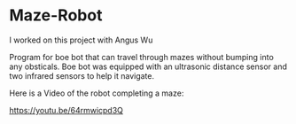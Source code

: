 # Maze-Robot

I worked on this project with Angus Wu

Program for boe bot that can travel through mazes without bumping into any obsticals. Boe bot was equipped with an ultrasonic distance sensor and two infrared sensors to help it navigate.

Here is a Video of the robot completing a maze:

https://youtu.be/64rmwicpd3Q
